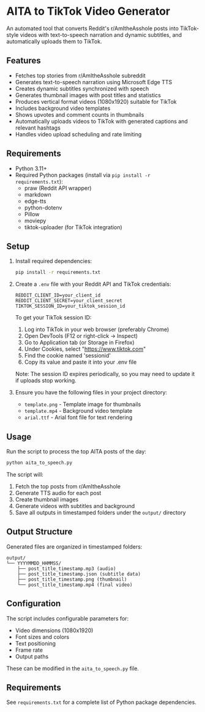 # AITA to TikTok Video Generator

An automated tool that converts Reddit's r/AmItheAsshole posts into TikTok-style videos with text-to-speech narration and dynamic subtitles, and automatically uploads them to TikTok.

## Features

- Fetches top stories from r/AmItheAsshole subreddit
- Generates text-to-speech narration using Microsoft Edge TTS
- Creates dynamic subtitles synchronized with speech
- Generates thumbnail images with post titles and statistics
- Produces vertical format videos (1080x1920) suitable for TikTok
- Includes background video templates
- Shows upvotes and comment counts in thumbnails
- Automatically uploads videos to TikTok with generated captions and relevant hashtags
- Handles video upload scheduling and rate limiting

## Requirements

- Python 3.11+
- Required Python packages (install via `pip install -r requirements.txt`):
  - praw (Reddit API wrapper)
  - markdown
  - edge-tts
  - python-dotenv
  - Pillow
  - moviepy
  - tiktok-uploader (for TikTok integration)

## Setup

1. Install required dependencies:
   ```bash
   pip install -r requirements.txt
   ```

2. Create a `.env` file with your Reddit API and TikTok credentials:
   ```
   REDDIT_CLIENT_ID=your_client_id
   REDDIT_CLIENT_SECRET=your_client_secret
   TIKTOK_SESSION_ID=your_tiktok_session_id
   ```

   To get your TikTok session ID:
   1. Log into TikTok in your web browser (preferably Chrome)
   2. Open DevTools (F12 or right-click -> Inspect)
   3. Go to Application tab (or Storage in Firefox)
   4. Under Cookies, select "https://www.tiktok.com"
   5. Find the cookie named 'sessionid'
   6. Copy its value and paste it into your .env file
   
   Note: The session ID expires periodically, so you may need to update it if uploads stop working.

3. Ensure you have the following files in your project directory:
   - `template.png` - Template image for thumbnails
   - `template.mp4` - Background video template
   - `arial.ttf` - Arial font file for text rendering

## Usage

Run the script to process the top AITA posts of the day:

```bash
python aita_to_speech.py
```

The script will:
1. Fetch the top posts from r/AmItheAsshole
2. Generate TTS audio for each post
3. Create thumbnail images
4. Generate videos with subtitles and background
5. Save all outputs in timestamped folders under the `output/` directory

## Output Structure

Generated files are organized in timestamped folders:
```
output/
└── YYYYMMDD_HHMMSS/
    ├── post_title_timestamp.mp3 (audio)
    ├── post_title_timestamp.json (subtitle data)
    ├── post_title_timestamp.png (thumbnail)
    └── post_title_timestamp.mp4 (final video)
```

## Configuration

The script includes configurable parameters for:
- Video dimensions (1080x1920)
- Font sizes and colors
- Text positioning
- Frame rate
- Output paths

These can be modified in the `aita_to_speech.py` file.

## Requirements

See `requirements.txt` for a complete list of Python package dependencies.